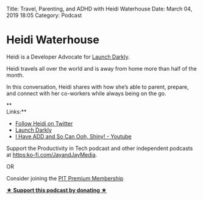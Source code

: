 Title: Travel, Parenting, and ADHD with Heidi Waterhouse
Date: March 04, 2019 18:05
Category: Podcast

# Heidi Waterhouse

Heidi is a Developer Advocate for [Launch Darkly](https://www.launchdarkly.com/).  
  
Heidi travels all over the world and is away from home more than half of the month.  
  
In this conversation, Heidi shares with how she’s able to parent, prepare, and connect with her co-workers while always being on the go.  
  
**  
Links:**

  * [Follow Heidi on Twitter](https://twitter.com/Wiredferret)
  * [Launch Darkly](https://www.launchdarkly.com/)
  * [I Have ADD and So Can Ooh, Shiny! - Youtube](https://www.youtube.com/watch?v=hEVW67KSwwo)
  
Support the Productivity in Tech podcast and other independent podcasts at [https:ko-fi.com/JayandJayMedia](https:ko-fi.com/JayandJayMedia).  
  
OR  
  
Consider joining the [PIT Premium Membership](https://productivityintech.com/memberships)

**[★ Support this podcast by donating ★](Https://ko-fi.com/jayandjaymedia)**


